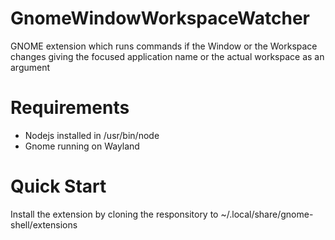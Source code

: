 # GnomeWindowWorkspaceWatcher
GNOME extension which runs commands if the Window or the Workspace changes giving the focused application name or the actual workspace as an argument

# Requirements
* Nodejs installed in /usr/bin/node
* Gnome running on Wayland

# Quick Start
Install the extension by cloning the responsitory to ~/.local/share/gnome-shell/extensions